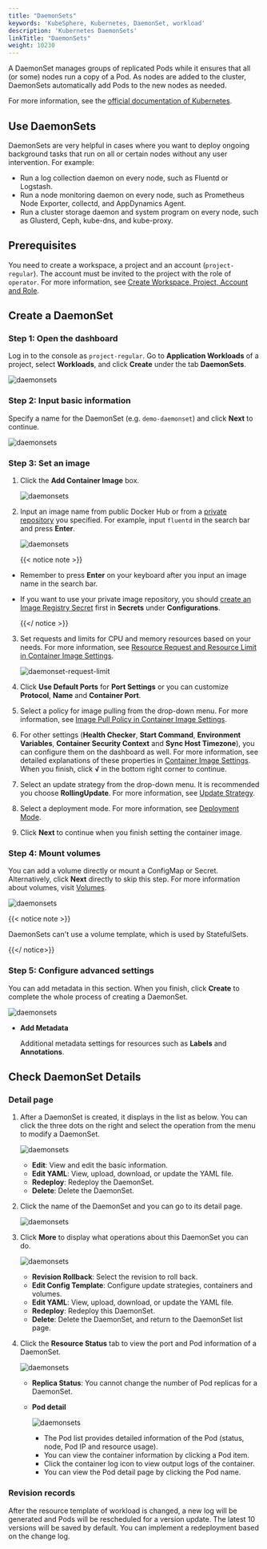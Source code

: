 ```yaml
---
title: "DaemonSets"
keywords: 'KubeSphere, Kubernetes, DaemonSet, workload'
description: 'Kubernetes DaemonSets'
linkTitle: "DaemonSets"
weight: 10230
---
```


A DaemonSet manages groups of replicated Pods while it ensures that all (or some) nodes run a copy of a Pod. As nodes are added to the cluster, DaemonSets automatically add Pods to the new nodes as needed.

For more information, see the [official documentation of Kubernetes](https://kubernetes.io/docs/concepts/workloads/controllers/daemonset/).

## Use DaemonSets

DaemonSets are very helpful in cases where you want to deploy ongoing background tasks that run on all or certain nodes without any user intervention. For example:

- Run a log collection daemon on every node, such as Fluentd or Logstash.
- Run a node monitoring daemon on every node, such as Prometheus Node Exporter, collectd, and AppDynamics Agent.
- Run a cluster storage daemon and system program on every node, such as Glusterd, Ceph, kube-dns, and kube-proxy.

## Prerequisites

You need to create a workspace, a project and an account (`project-regular`). The account must be invited to the project with the role of `operator`. For more information, see [Create Workspace, Project, Account and Role](../../../quick-start/create-workspace-and-project).

## Create a DaemonSet

### Step 1: Open the dashboard

Log in to the console as `project-regular`. Go to **Application Workloads** of a project, select **Workloads**, and click **Create** under the tab **DaemonSets**.

![daemonsets](/images/docs/project-user-guide/workloads/daemonsets.jpg)

### Step 2: Input basic information

Specify a name for the DaemonSet (e.g. `demo-daemonset`) and click **Next** to continue.

![daemonsets](/images/docs/project-user-guide/workloads/daemonsets_form_1.jpg)

### Step 3: Set an image

1. Click the **Add Container Image** box.

    ![daemonsets](/images/docs/project-user-guide/workloads/daemonsets_form_2_container_btn.jpg)

2. Input an image name from public Docker Hub or from a [private repository](../../configuration/image-registry/) you specified. For example, input `fluentd` in the search bar and press **Enter**.

    ![daemonsets](/images/docs/project-user-guide/workloads/daemonsets_form_2_container_1.jpg)

    {{< notice note >}}

- Remember to press **Enter** on your keyboard after you input an image name in the search bar.
- If you want to use your private image repository, you should [create an Image Registry Secret](../../configuration/image-registry/) first in **Secrets** under **Configurations**.

    {{</ notice >}}

3. Set requests and limits for CPU and memory resources based on your needs. For more information, see [Resource Request and Resource Limit in Container Image Settings](../container-image-settings/#add-container-image).

    ![daemonset-request-limit](/images/docs/project-user-guide/workloads/daemonset-request-limit.jpg)

4. Click **Use Default Ports** for **Port Settings** or you can customize **Protocol**, **Name** and **Container Port**.

5. Select a policy for image pulling from the drop-down menu. For more information, see [Image Pull Policy in Container Image Settings](../container-image-settings/#add-container-image).

6. For other settings (**Health Checker**, **Start Command**, **Environment Variables**, **Container Security Context** and **Sync Host Timezone**), you can configure them on the dashboard as well. For more information, see detailed explanations of these properties in [Container Image Settings](../container-image-settings/#add-container-image). When you finish, click **√** in the bottom right corner to continue.

7. Select an update strategy from the drop-down menu. It is recommended you choose **RollingUpdate**. For more information, see [Update Strategy](../container-image-settings/#update-strategy).

8. Select a deployment mode. For more information, see [Deployment Mode](../container-image-settings/#deployment-mode).

9. Click **Next** to continue when you finish setting the container image.

### Step 4: Mount volumes

You can add a volume directly or mount a ConfigMap or Secret. Alternatively, click **Next** directly to skip this step. For more information about volumes, visit [Volumes](../../storage/volumes/#mount-a-volume).

![daemonsets](/images/docs/project-user-guide/workloads/daemonsets_form_3.jpg)

{{< notice note >}}

DaemonSets can't use a volume template, which is used by StatefulSets.

{{</ notice>}}

### Step 5: Configure advanced settings

You can add metadata in this section. When you finish, click **Create** to complete the whole process of creating a DaemonSet.

![daemonsets](/images/docs/project-user-guide/workloads/daemonsets_form_4.jpg)

- **Add Metadata**

  Additional metadata settings for resources such as **Labels** and **Annotations**.

## Check DaemonSet Details

### Detail page

1. After a DaemonSet is created, it displays in the list as below. You can click the three dots on the right and select the operation from the menu to modify a DaemonSet.

    ![daemonsets](/images/docs/project-user-guide/workloads/daemonsets_list.png)

    - **Edit**: View and edit the basic information.
    - **Edit YAML**: View, upload, download, or update the YAML file.
    - **Redeploy**: Redeploy the DaemonSet.
    - **Delete**: Delete the DaemonSet.

2. Click the name of the DaemonSet and you can go to its detail page.

    ![daemonsets](/images/docs/project-user-guide/workloads/daemonsets_detail.jpg)

3. Click **More** to display what operations about this DaemonSet you can do.

    ![daemonsets](/images/docs/project-user-guide/workloads/daemonsets_detail_operation_btn.jpg)

    - **Revision Rollback**: Select the revision to roll back.
    - **Edit Config Template**: Configure update strategies, containers and volumes.
    - **Edit YAML**: View, upload, download, or update the YAML file.
    - **Redeploy**: Redeploy this DaemonSet.
    - **Delete**: Delete the DaemonSet, and return to the DaemonSet list page.

4. Click the **Resource Status** tab to view the port and Pod information of a DaemonSet.

    ![daemonsets](/images/docs/project-user-guide/workloads/daemonsets_detail_state.png)

    - **Replica Status**: You cannot change the number of Pod replicas for a DaemonSet.
    - **Pod detail**

      ![daemonsets](/images/docs/project-user-guide/workloads/daemonsets_detail_pod.png)

      - The Pod list provides detailed information of the Pod (status, node, Pod IP and resource usage).
      - You can view the container information by clicking a Pod item.
      - Click the container log icon to view output logs of the container.
      - You can view the Pod detail page by clicking the Pod name.

### Revision records

After the resource template of workload is changed, a new log will be generated and Pods will be rescheduled for a version update. The latest 10 versions will be saved by default. You can implement a redeployment based on the change log.
